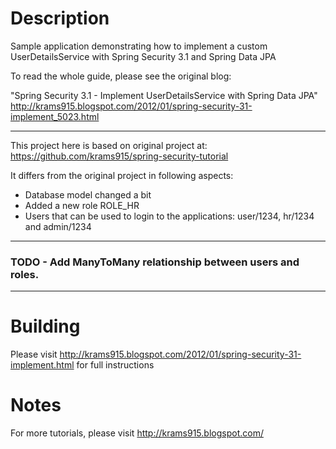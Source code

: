 Description
===========
Sample application demonstrating how to implement a custom UserDetailsService with Spring Security 3.1 and Spring Data JPA

To read the whole guide, please see the original blog:

"Spring Security 3.1 - Implement UserDetailsService with Spring Data JPA"
http://krams915.blogspot.com/2012/01/spring-security-31-implement_5023.html
********
This project here is based on original project at: https://github.com/krams915/spring-security-tutorial

It differs from the original project in following aspects:
- Database model changed a bit
- Added a new role ROLE_HR
- Users that can be used to login to the applications: user/1234, hr/1234 and admin/1234

********
### TODO - Add ManyToMany relationship between users and roles.
********

Building
========

Please visit http://krams915.blogspot.com/2012/01/spring-security-31-implement.html for full instructions

Notes
=====
For more tutorials, please visit http://krams915.blogspot.com/
